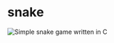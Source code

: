 # snake
![Simple snake game written in C](https://media.giphy.com/media/v1.Y2lkPTc5MGI3NjExMWJuZG93NHluY2JoMnE3NnkxOWJudGIwNTN4MGczNGMwaHp2Y2o2ZiZlcD12MV9pbnRlcm5hbF9naWZfYnlfaWQmY3Q9Zw/2g9ECqtjZYY44Uul3h/giphy.gif)
